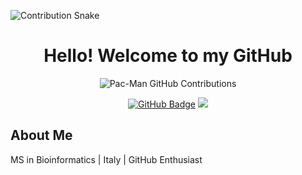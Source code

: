 <!-- Contribution Snake at the top -->
![Contribution Snake](https://raw.githubusercontent.com/mohsin-bhat/mohsin-bhat/main/dist/snake.svg)

<h1 align="center">Hello! Welcome to my GitHub</h1>

<p align="center">
  <img src="https://raw.githubusercontent.com/Mohsin32525/your-pacman-repo/main/pacman-contributions.svg" alt="Pac-Man GitHub Contributions" />
</p>

<p align="center">
  <a href="https://github.com/Mohsin32525"><img src="https://img.shields.io/github/followers/Mohsin32525?label=Follow&style=social" alt="GitHub Badge"></a>
  <a href="mailto:bhatjones@gmail.com"><img src="https://img.shields.io/badge/email-Contact-yellow?style=flat&logo=gmail"></a>
</p>

<h2>About Me</h2>
<p>MS in Bioinformatics | Italy | GitHub Enthusiast</p>
